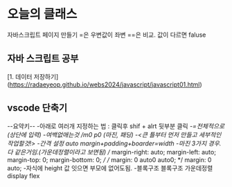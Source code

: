 # 오늘의 클래스

자바스크립트 페이지 만들기
=은 우변값이 좌변
==은 비교. 값이 다르면 faluse

## 자바 스크립트 공부
[1. 데이터 저장하기] (https://radaeyeop.github.io/webs2024/javascript/javascript01.html)

## vscode 단축기
<!-- 레이아웃 -->
--요약키--
-아래로 여러개 지정하는 법 : 클릭후 shif + alrt 뒷부분 클릭
-*=전체적으로 (상단에 입력) 
-여백없애는것 /m0 p0 (마진, 패딩)
-<큰 틀부터 먼저 만들고 세부적인 작업할것!>
-간격 설정 auto  margin+padding+boarder=width
-마진 3가지 경우. 다 같은거임.(가운데정렬이라고 보면됨)
 /* margin-right: auto;
            margin-left: auto;
            margin-top: 0;
            margin-bottom: 0; */
            /* margin: 0 auto0 auto0; */
            margin: 0 auto;
-자식에 height 값 잇으면 부모에 없어도됨.
-블록구조 블록구조 가운데정렬 display flex



